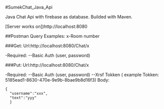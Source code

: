 #SumekChat_Java_Api

Java Chat Api with firebase as database.
Builded with Maven.

[Server works on])http://localhost:8080

##Postman Query Examples:
x-Room number

###Get:
Url:http://localhost:8080/Chat/x

-Required:
--Basic Auth (user, password)

###Put:
Url:http://localhost:8080/Chat/x

-Required:
--Basic Auth (user, password)
--Xrsf Tokken ( example Tokken: 5185ead1-8630-470e-9e9b-8bae9b8d16f3)
Body:
```
{
  "username":"xxx",
  "text":"yyy"
  }
```

